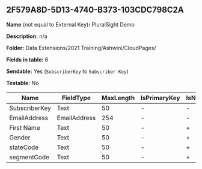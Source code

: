 ## 2F579A8D-5D13-4740-B373-103CDC798C2A

**Name** (not equal to External Key)**:** PluralSight Demo

**Description:** n/a

**Folder:** Data Extensions/2021 Training/Ashwini/CloudPages/

**Fields in table:** 6

**Sendable:** Yes (`SubscriberKey` to `Subscriber Key`)

**Testable:** No

| Name | FieldType | MaxLength | IsPrimaryKey | IsNullable | DefaultValue |
| --- | --- | --- | --- | --- | --- |
| SubscriberKey | Text | 50 | - | - |  |
| EmailAddress | EmailAddress | 254 | - | - |  |
| First Name | Text | 50 | - | + |  |
| Gender | Text | 50 | - | + |  |
| stateCode | Text | 50 | - | + |  |
| segmentCode | Text | 50 | - | + |  |

